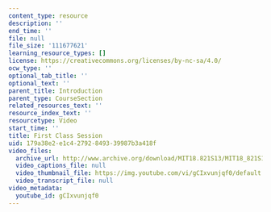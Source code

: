 ```yaml
---
content_type: resource
description: ''
end_time: ''
file: null
file_size: '111677621'
learning_resource_types: []
license: https://creativecommons.org/licenses/by-nc-sa/4.0/
ocw_type: ''
optional_tab_title: ''
optional_text: ''
parent_title: Introduction
parent_type: CourseSection
related_resources_text: ''
resource_index_text: ''
resourcetype: Video
start_time: ''
title: First Class Session
uid: 179a38e2-e1c4-2792-8493-39987b3a418f
video_files:
  archive_url: http://www.archive.org/download/MIT18.821S13/MIT18_821S13_introduction_300k.mp4
  video_captions_file: null
  video_thumbnail_file: https://img.youtube.com/vi/gCIxvunjqf0/default.jpg
  video_transcript_file: null
video_metadata:
  youtube_id: gCIxvunjqf0
---
```

